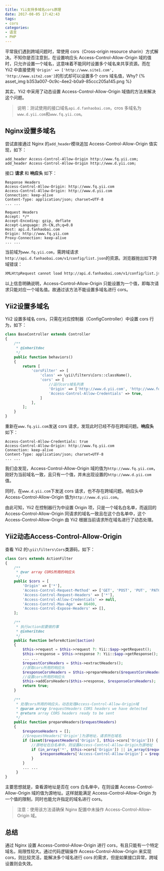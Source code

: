 ```yaml
---
title: Yii支持多域名cors原理
date: 2017-08-05 17:42:43
tags:
- cors
categories:
- 语言
- PHP
---
```


平常我们遇到跨域问题时，常使用 cors（Cross-origin resource sharin）方式解决。不知你是否注意到，在设置响应头 Access-Control-Allow-Origin 域的值时，只允许设置一个域名，这意味着不能同时设置多个域名来共享资源。而在 Yii2 中直接使用`'Origin' => ['http://www.site1.com', 'http://www.site2.com']`的形式却可以设置多个 cors 域名值，Why?
{% asset_img b353a007-0c9c-4ee2-b0a9-85ccc205a145.png %}<!--more-->

其实，Yii2 中采用了动态设置 Access-Control-Allow-Origin 域值的方法来解决这个问题。

> 说明：测试使用的接口域名`api.d.fanhaobai.com`，cros 多域名为`www.d.yii.com`和`www.fq.yii.com`。

## Nginx设置多域名

尝试直接通过 Nginx 的`add_header`模块追加 Access-Control-Allow-Origin 值实现，如下：

```Nginx
add_header Access-Control-Allow-Origin http://www.fq.yii.com;
add_header Access-Control-Allow-Origin http://www.d.yii.com;
```

接口 **请求** 和 **响应头** 如下：

```Dos
Response Headers
Access-Control-Allow-Origin: http://www.fq.yii.com
Access-Control-Allow-Origin: http://www.d.yii.com
Connection: keep-alive
Content-Type: application/json; charset=UTF-8
... ...

Request Headers
Accept: */*
Accept-Encoding: gzip, deflate
Accept-Language: zh-CN,zh;q=0.8
Host: api.d.fanhaobai.com
Origin: http://www.fq.yii.com
Proxy-Connection: keep-alive
... ...
```

当前域为`www.fq.yii.com`，需跨域请求`http://api.d.fanhaobai.com/v1/config/list.json`的资源。浏览器抛出如下跨域错误：

```Bash
XMLHttpRequest cannot load http://api.d.fanhaobai.com/v1/config/list.json. The 'Access-Control-Allow-Origin' header contains multiple values 'http://www.fq.yii.com, http://www.d.yii.com', but only one is allowed. Origin 'http://www.fq.yii.com' is therefore not allowed access.
```

以上信息明确说明，Access-Control-Allow-Origin 只能设置为一个值，即每次请求只能对应一个域名值。故通过该方法不能设置多域名进行 cors。

##  Yii2设置多域名

Yii2 设置多域名 cors，只需在对应控制器（ConfigController）中设置 cors 行为，如下：

```PHP
class BaseController extends Controller
{
    /**
     * @inheritdoc
     */
    public function behaviors()
    {
        return [
            'corsFilter' => [
                'class' => \yii\filters\Cors::className(),
                'cors' => [
                    //运行cors域名列表
                    'Origin' => ['http://www.d.yii.com', 'http://www.fq.yii.com'],
                    'Access-Control-Allow-Credentials' => true,
                ]
            ],
        ];
    }
}
```

重新在`www.fq.yii.com`发送 cors 请求，发现此时已经不存在跨域问题。**响应头** 如下：

```DOS
Access-Control-Allow-Credentials: true
Access-Control-Allow-Origin: http://www.fq.yii.com
Connection: keep-alive
Content-Type: application/json; charset=UTF-8
... ...
```

我们会发现，Access-Control-Allow-Origin 域的值为`http://www.fq.yii.com`，刚好为当前域名一致，且只有一个值，并未出现设置的`http://www.d.yii.com`值。

同时，在`www.d.yii.com`下发送 cors 请求，也不存在跨域问题。响应头中 Access-Control-Allow-Origin 值为`http://www.d.yii.com`。

由此可知，Yii2 在控制器行为中设置 Origin 项，只是一个域名白名单，而返回的 Access-Control-Allow-Origin 同请求的域名一致且在这个白名单中，这个 Access-Control-Allow-Origin 由 Yii2 根据当前请求所在域名进行了动态处理。

## Yii2动态Access-Control-Allow-Origin

查看 Yii2 的`\yii\filters\Cors`类源码，如下：

```PHP
class Cors extends ActionFilter
{
    /**
     * @var array CORS所用的响应头
     */
    public $cors = [
        'Origin' => ['*'],
        'Access-Control-Request-Method' => ['GET', 'POST', 'PUT', 'PATCH', 'DELETE', 'HEAD', 'OPTIONS'],
        'Access-Control-Request-Headers' => ['*'],
        'Access-Control-Allow-Credentials' => null,
        'Access-Control-Max-Age' => 86400,
        'Access-Control-Expose-Headers' => [],
    ];
    
    /**
     * 执行action前要做的事
     * @inheritdoc
     */
    public function beforeAction($action)
    {
        $this->request = $this->request ?: Yii::$app->getRequest();
        $this->response = $this->response ?: Yii::$app->getResponse();
        ... ...
        $requestCorsHeaders = $this->extractHeaders();
        //获取cors所用的响应头
        $responseCorsHeaders = $this->prepareHeaders($requestCorsHeaders);
        //设置cors所用的响应头
        $this->addCorsHeaders($this->response, $responseCorsHeaders);
        return true;
    }
    
    /**
     * 处理cors所用的响应头，动态处理Access-Control-Allow-Origin域
     * @param array $requestHeaders CORS headers we have detected
     * @return array CORS headers ready to be sent
     */
    public function prepareHeaders($requestHeaders)
    {
    	$responseHeaders = [];
        //$requestHeaders['Origin']为源地址，请求所在域名
        if (isset($requestHeaders['Origin'], $this->cors['Origin'])) {
            //源地址在白名单中，则设置Access-Control-Allow-Origin为源地址
            if (in_array('*', $this->cors['Origin']) || in_array($requestHeaders['Origin'], $this->cors['Origin'])) {
                $responseHeaders['Access-Control-Allow-Origin'] = $requestHeaders['Origin'];
            }
        }
        ... ...
     }
}
```

主要思想就是，查看源地址是否在 cors 白名单中，在则设置 Access-Control-Allow-Origin 域的值为源地址。这样就能满足 Access-Control-Allow-Origin 为一个值的限制，同时也能允许指定的域名进行 cors。

> 注意：使用该方法请确保 Nginx 配置中未操作 Access-Control-Allow-Origin 域。

## 总结

通过 Nginx 设置 Access-Control-Allow-Origin 进行 cors，有且只能有一个特定域名，局限性较大。通过代码逻辑操作 Access-Control-Allow-Origin 来实现 cors，则比较灵活，能解决多个域名进行 cors 的需求，但是如果接口异常，跨域设置则会失效。
